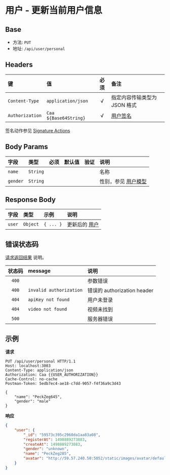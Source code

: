 # 用户 - 更新当前用户信息

## Base

* 方法: `PUT`
* 地址: `/api/user/personal`

## Headers

键              | 值                    | 必须     | 备注
:-------------- | :-------------------- | :------: | :---------------------------
`Content-Type`  | `application/json`    | √        | 指定内容传输类型为 JSON 格式
`Authorization` | `Caa ${Base64String}` | √        | [用户签名][signature-authorization]

签名动作参见 [Signature Actions][signature-actions]

## Body Params

字段     | 类型     | 必须     | 默认值 | 验证 | 说明
:------- | :------- | :------: | :----- | :--- | :------------------
`name`   | `String` |          |        |      | 名称
`gender` | `String` |          |        |      | 性别，参见 [用户模型][UserModel]

## Response Body

字段   | 类型     | 示例      | 说明
:----- | :------- | :-------- | :-------------------------
`user` | `Object` | `{ ... }` | 更新后的 [用户][UserModel]

## 错误状态码

[请求返回结果][ResponseFormat] 说明。

状态码 | message                 | 说明
:----: | :---------------------- |:---------------------------
`400`  |                         | 参数错误
`400`  | `invalid authorization` | 错误的 authorization header
`404`  | `apiKey not found`      | 用户未登录
`404`  | `video not found`       | 视频未找到
`500`  |                         | 服务器错误

## 示例

**请求**

```
PUT /api/user/personal HTTP/1.1
Host: localhost:3003
Content-Type: application/json
Authorization: Caa {{USER_AUTHORIZATION}}
Cache-Control: no-cache
Postman-Token: 5edb7ec4-ae18-c7dd-9057-f4f36a9c3d43

{
	"name": "PeckZeg645",
	"gender": "male"
}
```

**响应**

```json
{
    "user": {
        "_id": "59573c395c2960da1aa83a08",
        "registerAt": 1498889273883,
        "createAt": 1498889273883,
        "gender": "unknown",
        "name": "PeckZeg285",
        "avatar": "http://59.57.240.50:5052/static/images/avatar/default/256x256.png"
    }
}
```

[signature-authorization]: ../../signature-authorization.md
[signature-actions]: ../../actions.md
[ResponseFormat]: ../../response-format.md

[UserModel]: ../../models/user.md
